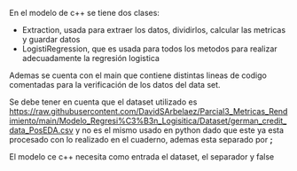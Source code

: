 En el modelo de c++ se tiene dos clases:
* Extraction, usada para extraer los datos, dividirlos, calcular las metricas y guardar datos
* LogistiRegression, que es usada para todos los metodos para realizar adecuadamente la regresión logistica

Ademas se cuenta con el main que contiene distintas lineas de codigo comentadas para la verificación de los datos del data set.

Se debe tener en cuenta que el dataset utilizado es https://raw.githubusercontent.com/DavidSArbelaez/Parcial3_Metricas_Rendimiento/main/Modelo_Regresi%C3%B3n_Logisitica/Dataset/german_credit_data_PosEDA.csv
y no es el mismo usado en python dado que este ya esta procesado con lo realizado en el cuaderno, ademas esta separado por **;**

El modelo ce c++ necesita como entrada el dataset, el separador y false
